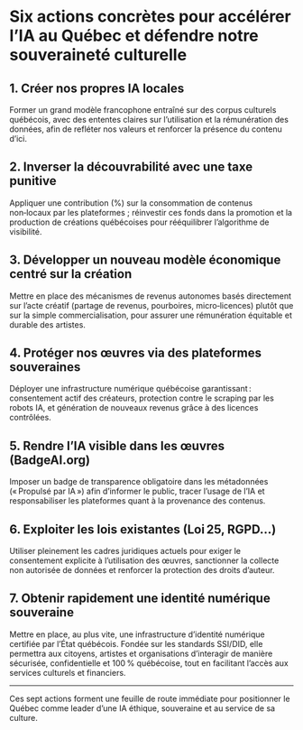 # Six actions concrètes pour accélérer l’IA au Québec et défendre notre souveraineté culturelle

## 1. Créer nos propres IA locales

Former un grand modèle francophone entraîné sur des corpus culturels québécois, avec des ententes claires sur l’utilisation et la rémunération des données, afin de refléter nos valeurs et renforcer la présence du contenu d’ici.

## 2. Inverser la découvrabilité avec une taxe punitive

Appliquer une contribution (%) sur la consommation de contenus non‑locaux par les plateformes ; réinvestir ces fonds dans la promotion et la production de créations québécoises pour rééquilibrer l’algorithme de visibilité.

## 3. Développer un nouveau modèle économique centré sur la création

Mettre en place des mécanismes de revenus autonomes basés directement sur l’acte créatif (partage de revenus, pourboires, micro‑licences) plutôt que sur la simple commercialisation, pour assurer une rémunération équitable et durable des artistes.

## 4. Protéger nos œuvres via des plateformes souveraines

Déployer une infrastructure numérique québécoise garantissant : consentement actif des créateurs, protection contre le scraping par les robots IA, et génération de nouveaux revenus grâce à des licences contrôlées.

## 5. Rendre l’IA visible dans les œuvres (BadgeAI.org)

Imposer un badge de transparence obligatoire dans les métadonnées (« Propulsé par IA ») afin d’informer le public, tracer l’usage de l’IA et responsabiliser les plateformes quant à la provenance des contenus.

## 6. Exploiter les lois existantes (Loi 25, RGPD…)

Utiliser pleinement les cadres juridiques actuels pour exiger le consentement explicite à l’utilisation des œuvres, sanctionner la collecte non autorisée de données et renforcer la protection des droits d’auteur.

## 7. Obtenir rapidement une identité numérique souveraine

Mettre en place, au plus vite, une infrastructure d’identité numérique certifiée par l’État québécois. Fondée sur les standards SSI/DID, elle permettra aux citoyens, artistes et organisations d’interagir de manière sécurisée, confidentielle et 100 % québécoise, tout en facilitant l’accès aux services culturels et financiers.

---

Ces sept actions forment une feuille de route immédiate pour positionner le Québec comme leader d’une IA éthique, souveraine et au service de sa culture.
